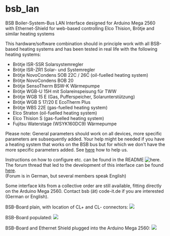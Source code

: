 # bsb_lan
BSB Boiler-System-Bus LAN Interface designed for Arduino Mega 2560 with Ethernet-Shield for web-based controlling Elco Thision, Brötje and similar heating systems

This hardware/software combination should in principle work with all BSB-based heating systems and has been tested in real life with the following heating systems:

- Brötje ISR-SSR Solarsystemregler
- Brötje ISR-ZR1 Solar- und Systemregler
- Brötje NovoCondens SOB 22C / 26C (oil-fuelled heating system)
- Brötje NovoCondens BOB 20
- Brötje SensoTherm BSW-K Wärmepumpe
- Brötje WGB-U 15H mit Solareinspeisung für TWW
- Brötje WGB 15 E (Gas, Pufferspeicher, Solarunterstützung)
- Brötje WGB S 17/20 E EcoTherm Plus
- Brötje WBS 22E (gas-fuelled heating system)
- Elco Straton (oil-fuelled heating system)
- Elco Thision S (gas-fuelled heating system)
- Fujitsu Waterstage (WSYK160DC9) Wärmepumpe

Please note: General parameters should work on all devices, more specific parameters are subsequently added. Your help might be needed if you have a heating system that works on the BSB bus but for which we don't have the more specific parameters added. See <A HREF="https://github.com/fredlcore/bsb_lan/blob/master/FAQ.md#my-heating-system-has-parameters-that-are-not-supported-in-the-software-yet-can-i-help-adding-these-parameters">here</A> how to help us.

Instructions on how to configure etc. can be found in the README ![here](https://github.com/fredlcore/bsb_lan/blob/master/BSB_lan/BSB_lan).<BR>
The forum thread that led to the development of this interface can be found <A HREF="http://forum.fhem.de/index.php?topic=29762.new;topicseen#new">here</A>.<BR>
(Forum is in German, but several members speak English)

Some interface kits from a collective order are still available, fitting directly on the Arduino Mega 2560. Contact bsb (ät) code-it.de if you are interested (German or English).

BSB-Board plain, with location of CL+ and CL- connectors:
<img src="https://github.com/fredlcore/bsb_lan/blob/master/BSB_lan/schematics/BSB-Board%20plain.jpg" size="50%">

BSB-Board populated:
<img src="https://github.com/fredlcore/bsb_lan/blob/master/BSB_lan/schematics/BSB-Board.jpg" size="50%">

BSB-Board and Ethernet Shield plugged into the Arduino Mega 2560:
<img src="https://github.com/fredlcore/bsb_lan/blob/master/BSB_lan/schematics/BSB-Board%20on%20Arduino%20Mega%202560.jpg" size="50%">
